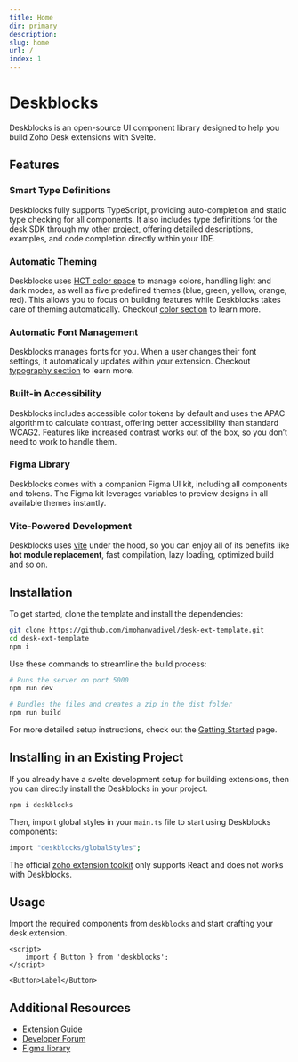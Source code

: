 ```yaml
---
title: Home
dir: primary
description:
slug: home
url: /
index: 1
---
```


<script>
  import Info from "$lib/components/Info.svelte";
  import Fig from "$lib/components/Fig.svelte";
  import 'deskblocks/globalStyles';
</script>

# Deskblocks

Deskblocks is an open-source UI component library designed to help you build Zoho Desk extensions with Svelte.

<Fig src="/assets/banner/deskblocks.png" noBorder />

## Features

### Smart Type Definitions

Deskblocks fully supports TypeScript, providing auto-completion and static type checking for all components. It also includes type definitions for the desk SDK through my other [project](https://github.com/imohanvadivel/desk-ext-types), offering detailed descriptions, examples, and code completion directly within your IDE.


### Automatic Theming

Deskblocks uses [HCT color space](https://github.com/material-foundation/material-color-utilities/tree/main) to manage colors, handling light and dark modes, as well as five predefined themes (blue, green, yellow, orange, red). This allows you to focus on building features while Deskblocks takes care of theming automatically. Checkout [color section](/guidelines/color)  to learn more.

### Automatic Font Management

Deskblocks manages fonts for you. When a user changes their font settings, it automatically updates within your extension. Checkout [typography section](/guidelines/typography) to learn more.

### Built-in Accessibility

Deskblocks includes accessible color tokens by default and uses the APAC algorithm to calculate contrast, offering better accessibility than standard WCAG2. Features like increased contrast works out of the box, so you don’t need to work to handle them.

### Figma Library

Deskblocks comes with a companion Figma UI kit, including all components and tokens. The Figma kit leverages variables to preview designs in all available themes instantly.


### Vite-Powered Development

Deskblocks uses [vite](https://vitejs.dev/) under the hood, so you can enjoy all of its benefits like **hot module replacement**, fast compilation, lazy loading, optimized build and so on.

## Installation

To get started, clone the template and install the dependencies:

```bash
git clone https://github.com/imohanvadivel/desk-ext-template.git
cd desk-ext-template
npm i
```

Use these commands to streamline the build process:

```bash
# Runs the server on port 5000
npm run dev

# Bundles the files and creates a zip in the dist folder
npm run build
```

For more detailed setup instructions, check out the [Getting Started](/getting-started) page.

## Installing in an Existing Project

If you already have a svelte development setup for building extensions, then you can directly install the Deskblocks in your project.

```bash
npm i deskblocks
```

Then, import global styles in your `main.ts` file to start using Deskblocks components:



```bash
import "deskblocks/globalStyles";
```

<Info type="warning" header="Note:">

The official [zoho extension toolkit](https://www.npmjs.com/package/zoho-extension-toolkit) only supports React and does not works with Deskblocks.

</Info>

## Usage

Import the required components from `deskblocks` and start crafting your desk extension.

```svelte example
<script>
	import { Button } from 'deskblocks';
</script>

<Button>Label</Button>
```

## Additional Resources

- [Extension Guide](https://www.zoho.com/desk/extensions/guide/introduction.html)
- [Developer Forum](https://help.zoho.com/portal/en/community/zoho-desk/zoho-desk-extension-developers)
- [Figma library](https://figma.com)
